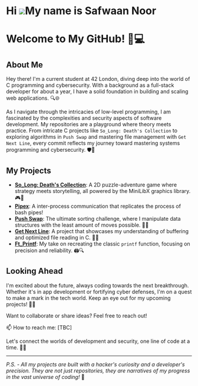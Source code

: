Hi ![](https://user-images.githubusercontent.com/18350557/176309783-0785949b-9127-417c-8b55-ab5a4333674e.gif)My name is Safwaan Noor
====================================================================================================================================
# Welcome to My GitHub! 👋💻

## About Me

Hey there! I'm a current student at 42 London, diving deep into the world of C programming and cybersecurity. With a background as a full-stack developer for about a year, I have a solid foundation in building and scaling web applications. 🔍🌐

As I navigate through the intricacies of low-level programming, I am fascinated by the complexities and security aspects of software development. My repositories are a playground where theory meets practice. From intricate C projects like `So_Long: Death's Collection` to exploring algorithms in `Push Swap` and mastering file management with `Get Next Line`, every commit reflects my journey toward mastering systems programming and cybersecurity. 🛡️🚀

## My Projects

- **[So_Long: Death's Collection](/Safwaan-GitHub/so_long)**: A 2D puzzle-adventure game where strategy meets storytelling, all powered by the MiniLibX graphics library. 🎮👾
- **[Pipex](/Safwaan-GitHub/ft_printf)**: A inter-process communication that replicates the process of bash pipes!
- **[Push Swap](/Safwaan-GitHub/push_swap)**: The ultimate sorting challenge, where I manipulate data structures with the least amount of moves possible. 💾🔄
- **[Get Next Line](/Safwaan-GitHub/get_next_line)**: A project that showcases my understanding of buffering and optimized file reading in C. 📂📖
- **[Ft_Printf](/Safwaan-GitHub/ft_printf)**: My take on recreating the classic `printf` function, focusing on precision and reliability. 🖨️🔍


## Looking Ahead

I'm excited about the future, always coding towards the next breakthrough. Whether it's in app development or fortifying cyber defenses, I'm on a quest to make a mark in the tech world. Keep an eye out for my upcoming projects! 👀💡

Want to collaborate or share ideas? Feel free to reach out!

📫 How to reach me: [TBC]

Let's connect the worlds of development and security, one line of code at a time. 🌟🔐

---

*P.S. - All my projects are built with a hacker's curiosity and a developer's precision. They are not just repositories, they are narratives of my progress in the vast universe of coding!* 🌌
